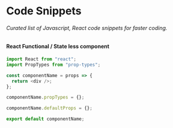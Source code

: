# Code Snippets

###### Curated list of Javascript, React code snippets for faster coding.

#### React Functional / State less component

```javascript
import React from "react";
import PropTypes from "prop-types";

const componentName = props => {
  return <div />;
};

componentName.propTypes = {};

componentName.defaultProps = {};

export default componentName;
```
